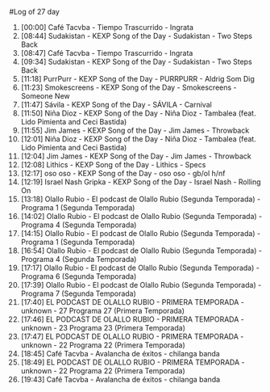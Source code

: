 #Log of 27 day

1. [00:00] Café Tacvba - Tiempo Trascurrido - Ingrata
1. [08:44] Sudakistan - KEXP Song of the Day - Sudakistan - Two Steps Back
1. [08:47] Café Tacvba - Tiempo Trascurrido - Ingrata
1. [09:34] Sudakistan - KEXP Song of the Day - Sudakistan - Two Steps Back
1. [11:18] PurrPurr - KEXP Song of the Day - PURRPURR - Aldrig Som Dig
1. [11:23] Smokescreens - KEXP Song of the Day - Smokescreens - Someone New
1. [11:47] Sávila - KEXP Song of the Day - SÁVILA - Carnival
1. [11:50] Niña Dioz - KEXP Song of the Day - Niña Dioz - Tambalea (feat. Lido Pimienta and Ceci Bastida)
1. [11:55] Jim James - KEXP Song of the Day - Jim James - Throwback
1. [12:01] Niña Dioz - KEXP Song of the Day - Niña Dioz - Tambalea (feat. Lido Pimienta and Ceci Bastida)
1. [12:04] Jim James - KEXP Song of the Day - Jim James - Throwback
1. [12:08] Lithics - KEXP Song of the Day - Lithics - Specs
1. [12:17] oso oso - KEXP Song of the Day - oso oso - gb/ol h/nf
1. [12:19] Israel Nash Gripka - KEXP Song of the Day - Israel Nash - Rolling On
1. [13:18] Olallo Rubio - El podcast de Olallo Rubio (Segunda Temporada) - Programa 1 (Segunda Temporada)
1. [14:02] Olallo Rubio - El podcast de Olallo Rubio (Segunda Temporada) - Programa 4 (Segunda Temporada)
1. [14:15] Olallo Rubio - El podcast de Olallo Rubio (Segunda Temporada) - Programa 1 (Segunda Temporada)
1. [16:54] Olallo Rubio - El podcast de Olallo Rubio (Segunda Temporada) - Programa 4 (Segunda Temporada)
1. [17:17] Olallo Rubio - El podcast de Olallo Rubio (Segunda Temporada) - Programa 6 (Segunda Temporada)
1. [17:39] Olallo Rubio - El podcast de Olallo Rubio (Segunda Temporada) - Programa 7 (Segunda Temporada)
1. [17:40] EL PODCAST DE OLALLO RUBIO - PRIMERA TEMPORADA - unknown - 27 Programa 27 (Primera Temporada)
1. [17:46] EL PODCAST DE OLALLO RUBIO - PRIMERA TEMPORADA - unknown - 23 Programa 23 (Primera Temporada)
1. [17:47] EL PODCAST DE OLALLO RUBIO - PRIMERA TEMPORADA - unknown - 22 Programa 22 (Primera Temporada)
1. [18:45] Café Tacvba - Avalancha de éxitos - chilanga banda
1. [18:49] EL PODCAST DE OLALLO RUBIO - PRIMERA TEMPORADA - unknown - 22 Programa 22 (Primera Temporada)
1. [19:43] Café Tacvba - Avalancha de éxitos - chilanga banda
